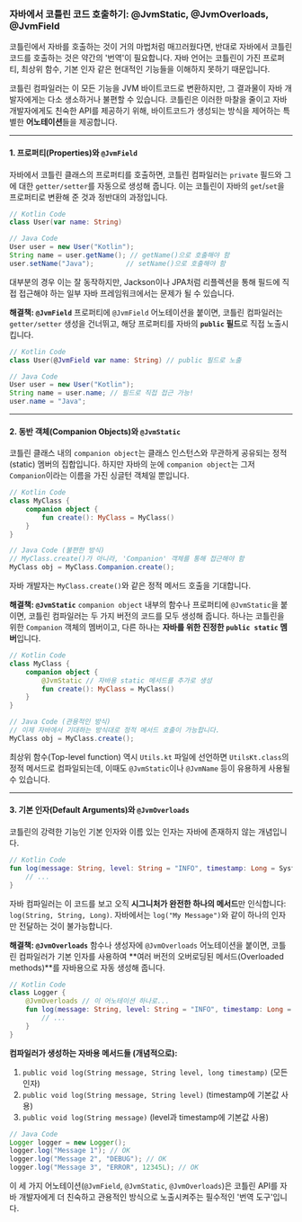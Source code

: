 ### 자바에서 코틀린 코드 호출하기: @JvmStatic, @JvmOverloads, @JvmField

코틀린에서 자바를 호출하는 것이 거의 마법처럼 매끄러웠다면, 반대로 자바에서 코틀린 코드를 호출하는 것은 약간의 '번역'이 필요합니다. 자바 언어는 코틀린이 가진 프로퍼티, 최상위 함수, 기본 인자 같은 현대적인 기능들을 이해하지 못하기 때문입니다.

코틀린 컴파일러는 이 모든 기능을 JVM 바이트코드로 변환하지만, 그 결과물이 자바 개발자에게는 다소 생소하거나 불편할 수 있습니다. 코틀린은 이러한 마찰을 줄이고 자바 개발자에게도 친숙한 API를 제공하기 위해, 바이트코드가 생성되는 방식을 제어하는 특별한 **어노테이션**들을 제공합니다.

-----

#### 1\. 프로퍼티(Properties)와 `@JvmField`

자바에서 코틀린 클래스의 프로퍼티를 호출하면, 코틀린 컴파일러는 `private` 필드와 그에 대한 `getter/setter`를 자동으로 생성해 줍니다. 이는 코틀린이 자바의 `get`/`set`을 프로퍼티로 변환해 준 것과 정반대의 과정입니다.

```kotlin
// Kotlin Code
class User(var name: String)
```

```java
// Java Code
User user = new User("Kotlin");
String name = user.getName(); // getName()으로 호출해야 함
user.setName("Java");        // setName()으로 호출해야 함
```

대부분의 경우 이는 잘 동작하지만, Jackson이나 JPA처럼 리플렉션을 통해 필드에 직접 접근해야 하는 일부 자바 프레임워크에서는 문제가 될 수 있습니다.

**해결책: `@JvmField`**
프로퍼티에 `@JvmField` 어노테이션을 붙이면, 코틀린 컴파일러는 `getter/setter` 생성을 건너뛰고, 해당 프로퍼티를 자바의 **`public` 필드**로 직접 노출시킵니다.

```kotlin
// Kotlin Code
class User(@JvmField var name: String) // public 필드로 노출
```

```java
// Java Code
User user = new User("Kotlin");
String name = user.name; // 필드로 직접 접근 가능!
user.name = "Java";
```

-----

#### 2\. 동반 객체(Companion Objects)와 `@JvmStatic`

코틀린 클래스 내의 `companion object`는 클래스 인스턴스와 무관하게 공유되는 정적(static) 멤버의 집합입니다. 하지만 자바의 눈에 `companion object`는 그저 `Companion`이라는 이름을 가진 싱글턴 객체일 뿐입니다.

```kotlin
// Kotlin Code
class MyClass {
    companion object {
        fun create(): MyClass = MyClass()
    }
}
```

```java
// Java Code (불편한 방식)
// MyClass.create()가 아니라, 'Companion' 객체를 통해 접근해야 함
MyClass obj = MyClass.Companion.create();
```

자바 개발자는 `MyClass.create()`와 같은 정적 메서드 호출을 기대합니다.

**해결책: `@JvmStatic`**
`companion object` 내부의 함수나 프로퍼티에 `@JvmStatic`을 붙이면, 코틀린 컴파일러는 두 가지 버전의 코드를 모두 생성해 줍니다. 하나는 코틀린을 위한 `Companion` 객체의 멤버이고, 다른 하나는 **자바를 위한 진정한 `public static` 멤버**입니다.

```kotlin
// Kotlin Code
class MyClass {
    companion object {
        @JvmStatic // 자바용 static 메서드를 추가로 생성
        fun create(): MyClass = MyClass()
    }
}
```

```java
// Java Code (관용적인 방식)
// 이제 자바에서 기대하는 방식대로 정적 메서드 호출이 가능합니다.
MyClass obj = MyClass.create(); 
```

최상위 함수(Top-level function) 역시 `Utils.kt` 파일에 선언하면 `UtilsKt.class`의 정적 메서드로 컴파일되는데, 이때도 `@JvmStatic`이나 `@JvmName` 등이 유용하게 사용될 수 있습니다.

-----

#### 3\. 기본 인자(Default Arguments)와 `@JvmOverloads`

코틀린의 강력한 기능인 기본 인자와 이름 있는 인자는 자바에 존재하지 않는 개념입니다.

```kotlin
// Kotlin Code
fun log(message: String, level: String = "INFO", timestamp: Long = System.currentTimeMillis()) {
    // ...
}
```

자바 컴파일러는 이 코드를 보고 오직 **시그니처가 완전한 하나의 메서드**만 인식합니다: `log(String, String, Long)`. 자바에서는 `log("My Message")`와 같이 하나의 인자만 전달하는 것이 불가능합니다.

**해결책: `@JvmOverloads`**
함수나 생성자에 `@JvmOverloads` 어노테이션을 붙이면, 코틀린 컴파일러가 기본 인자를 사용하여 \*\*여러 버전의 오버로딩된 메서드(Overloaded methods)\*\*를 자바용으로 자동 생성해 줍니다.

```kotlin
// Kotlin Code
class Logger {
    @JvmOverloads // 이 어노테이션 하나로...
    fun log(message: String, level: String = "INFO", timestamp: Long = System.currentTimeMillis()) {
        // ...
    }
}
```

**컴파일러가 생성하는 자바용 메서드들 (개념적으로):**

1.  `public void log(String message, String level, long timestamp)` (모든 인자)
2.  `public void log(String message, String level)` (timestamp에 기본값 사용)
3.  `public void log(String message)` (level과 timestamp에 기본값 사용)

<!-- end list -->

```java
// Java Code
Logger logger = new Logger();
logger.log("Message 1"); // OK
logger.log("Message 2", "DEBUG"); // OK
logger.log("Message 3", "ERROR", 12345L); // OK
```

이 세 가지 어노테이션(`@JvmField`, `@JvmStatic`, `@JvmOverloads`)은 코틀린 API를 자바 개발자에게 더 친숙하고 관용적인 방식으로 노출시켜주는 필수적인 '번역 도구'입니다.